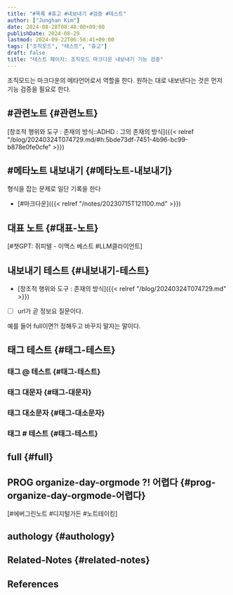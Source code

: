 ```yaml
---
title: "#목록 #휴고 #내보내기 #검증 #테스트"
author: ["Junghan Kim"]
date: 2024-08-28T08:48:00+09:00
publishDate: 2024-08-29
lastmod: 2024-09-22T06:58:41+09:00
tags: ["조직모드", "테스트", "휴고"]
draft: false
title: "테스트 페이지: 조직모드 마크다운 내보내기 기능 검증"
---
```


조직모드는 마크다운의 메타언어로서 역할을 한다. 원하는 대로 내보낸다는 것은 먼저 기능 검증을 필요로 한다.

<!--more-->


## #관련노트 {#관련노트}

[창조적 행위와 도구 : 존재의 방식::ADHD : 그의 존재의 방식]({{< relref "/blog/20240324T074729.md/#h:5bde73df-7451-4b96-bc99-b878e0fe0cfe" >}})


## #메타노트 내보내기 {#메타노트-내보내기}

형식을 잡는 문제로 일단 기록을 한다

-   [#마크다운]({{< relref "/notes/20230715T121100.md" >}})


## 대표 노트 {#대표-노트}

[#챗GPT: 쥐피텔 - 이맥스 베스트 #LLM클라이언트]


## 내보내기 테스트 {#내보내기-테스트}

-   [창조적 행위와 도구 : 존재의 방식]({{< relref "/blog/20240324T074729.md" >}})

<!--listend-->

-   [ ] url가 곧 정보요 질문이다.

예를 들어 full이면?! 정해두고 바꾸지 말자는 말이다.


## 태그 테스트 {#태그-테스트}


### 태그 @ 테스트 {#태그-테스트}


### 태그 대문자 {#태그-대문자}


### 태그 대소문자 {#태그-대소문자}


### 태그 # 테스트 {#태그-테스트}


## full {#full}


## PROG organize-day-orgmode ?! 어렵다 {#prog-organize-day-orgmode-어렵다}

[#에버그린노트 #디지털가든 #노트테이킹]


## authology {#authology}


## Related-Notes {#related-notes}

## References

<style>.csl-entry{text-indent: -1.5em; margin-left: 1.5em;}</style><div class="csl-bib-body">
</div>
